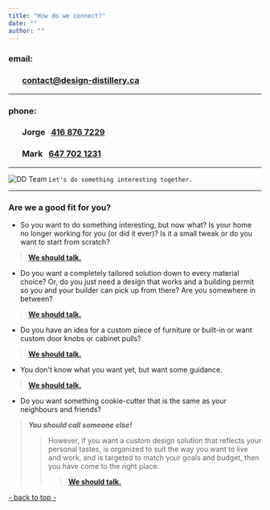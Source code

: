 ```yaml
---
title: "How do we connect?"
date: ""
author: ""
---
```


### email:
 ### &nbsp;&nbsp;&nbsp;&nbsp;&nbsp;&nbsp; [contact@design-distillery.ca](mailto:contact@design-distillery.ca)

---
### phone:

 ### &nbsp;&nbsp;&nbsp;&nbsp;&nbsp;&nbsp; Jorge &nbsp;&nbsp;[416 876 7229](tel:+14168767229)    
 ### &nbsp;&nbsp;&nbsp;&nbsp;&nbsp;&nbsp; Mark &nbsp;&nbsp;[647 702 1231](tel:+16477021231)

---
![DD Team](/DesignDistillery_JorgeAndMark.jpg)
`Let's do something interesting together.`

---

### Are we a good fit for you?

- So you want to do something interesting, but now what?  Is your home no longer working for you (or did it ever)?  Is it a small tweak or do you want to start from scratch?  
> [**We should talk.**](mailto:contact@design-distillery.ca)


- Do you want a completely tailored solution down to every material choice? Or, do you just need a design that works and a building permit so you and your builder can pick up from there? Are you somewhere in between?  
> [**We should talk.**](mailto:contact@design-distillery.ca)

- Do you have an idea for a custom piece of furniture or built-in or want custom door knobs or cabinet pulls?  
> [**We should talk.**](mailto:contact@design-distillery.ca)

- You don't know what you want yet, but want some guidance.  
> [**We should talk.**](mailto:contact@design-distillery.ca)

- Do you want something cookie-cutter that is the same as your neighbours and friends?  
> ***You should call someone else!***  
>> However, if you want a custom design solution that reflects your personal tastes, is organized to suit the way you want to live and work, and is targeted to match your goals and budget, then you have come to the right place.  
>>> [**We should talk.**](mailto:contact@design-distillery.ca)

[- back to top -](#)